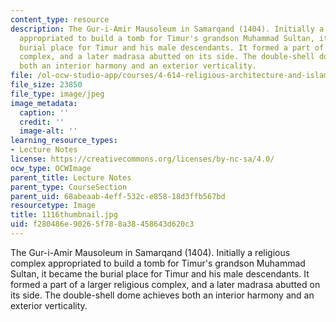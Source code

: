 ```yaml
---
content_type: resource
description: The Gur-i-Amir Mausoleum in Samarqand (1404). Initially a religious complex
  appropriated to build a tomb for Timur's grandson Muhammad Sultan, it became the
  burial place for Timur and his male descendants. It formed a part of a larger religious
  complex, and a later madrasa abutted on its side. The double-shell dome achieves
  both an interior harmony and an exterior verticality.
file: /ol-ocw-studio-app/courses/4-614-religious-architecture-and-islamic-cultures-fall-2002/f280486e90265f788a38458643d620c3_1116thumbnail.jpg
file_size: 23850
file_type: image/jpeg
image_metadata:
  caption: ''
  credit: ''
  image-alt: ''
learning_resource_types:
- Lecture Notes
license: https://creativecommons.org/licenses/by-nc-sa/4.0/
ocw_type: OCWImage
parent_title: Lecture Notes
parent_type: CourseSection
parent_uid: 68abeaab-4eff-532c-e858-18d3ffb567bd
resourcetype: Image
title: 1116thumbnail.jpg
uid: f280486e-9026-5f78-8a38-458643d620c3
---
```

The Gur-i-Amir Mausoleum in Samarqand (1404). Initially a religious complex appropriated to build a tomb for Timur's grandson Muhammad Sultan, it became the burial place for Timur and his male descendants. It formed a part of a larger religious complex, and a later madrasa abutted on its side. The double-shell dome achieves both an interior harmony and an exterior verticality.